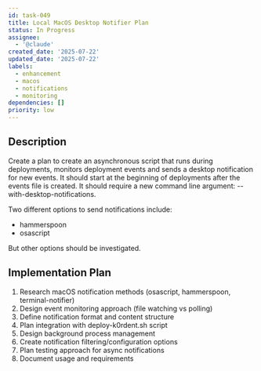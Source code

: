 ```yaml
---
id: task-049
title: Local MacOS Desktop Notifier Plan
status: In Progress
assignee:
  - '@claude'
created_date: '2025-07-22'
updated_date: '2025-07-22'
labels:
  - enhancement
  - macos
  - notifications
  - monitoring
dependencies: []
priority: low
---
```


## Description

Create a plan to create an asynchronous script that runs during deployments, monitors deployment events and sends a desktop notification for new events.  It should start at the beginning of deployments after the events file is created.  It should require a new command line argument: --with-desktop-notifications.

Two different options to send notifications include:

- hammerspoon
- osascript

But other options should be investigated.

## Implementation Plan

1. Research macOS notification methods (osascript, hammerspoon, terminal-notifier)
2. Design event monitoring approach (file watching vs polling)
3. Define notification format and content structure
4. Plan integration with deploy-k0rdent.sh script
5. Design background process management
6. Create notification filtering/configuration options
7. Plan testing approach for async notifications
8. Document usage and requirements
